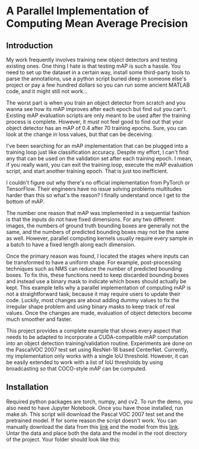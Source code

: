 # A Parallel Implementation of Computing Mean Average Precision
## Introduction
My work frequently involves training new object detectors and testing existing ones. One thing I hate is that testing mAP is such a hassle. You need to set up the dataset in a certain way, install some third-party tools to parse the annotations, use a python script buried deep in someone else's project or pay a few hundred dollars so you can run some ancient MATLAB code, and it might still not work...

The worst part is when you train an object detector from scratch and you wanna see how its mAP improves after each epoch but find out you can't. Existing mAP evaluation scripts are only meant to be used after the training process is complete. However, it must not feel good to find out that your object detector has an mAP of 0.4 after 70 training epochs. Sure, you can look at the change in loss values, but that can be deceiving.

I've been searching for an mAP implementation that can be plugged into a training loop just like classification accuracy. Despite my effort, I can't find any that can be used on the validation set after each training epoch. I mean, if you really want, you can exit the training loop, execute the mAP evaluation script, and start another training epoch. That is just too inefficient.

I couldn't figure out why there's no official implementation from PyTorch or TensorFlow. Their engineers have no issue solving problems multitudes harder than this so what's the reason? I finally understand once I get to the bottom of mAP.

The number one reason that mAP was implemented in a sequential fashion is that the inputs do not have fixed dimensions. For any two different images, the numbers of ground truth bounding boxes are generally not the same, and the numbers of predicted bounding boxes may not be the same as well. However, parallel computing kernels usually require every sample in a batch to have a fixed length along each dimension.

Once the primary reason was found, I located the stages where inputs can be transformed to have a uniform shape. For example, post-processing techniques such as NMS can reduce the number of predicted bounding boxes. To fix this, these functions need to keep discarded bounding boxes and instead use a binary mask to indicate which boxes should actually be kept. This example tells why a parallel implementation of computing mAP is not a straightforward task, because it may require users to update their code. Luckily, most changes are about adding dummy values to fix the irregular shape problem and using binary masks to keep track of real values. Once the changes are made, evaluation of object detectors become much smoother and faster.

This project provides a complete example that shows every aspect that needs to be adapted to incorporate a CUDA-compatible mAP computation into an object detection training/validation routine. Experiments are done on the PascalVOC 2007 test set using ResNet-18 based CenterNet. Currently, my implementation only works with a single IoU threshold. However, it can be easily extended to work with a list of IoU thresholds by using broadcasting so that COCO-style mAP can be computed.

## Installation
Required python packages are torch, numpy, and cv2. To run the demo, you also need to have Jupyter Notebook. Once you have those installed, run make.sh. This script will download the Pascal VOC 2007 test set and the pretrained model. If for some reason the script doesn't work. You can manually download the data from this [link](http://host.robots.ox.ac.uk/pascal/VOC/voc2007/VOCtest_06-Nov-2007.tar) and the model from this [link](https://drive.google.com/file/d/1ZGyOpyN0ho64pEUZxAsMskK3zprNOAFg/view?usp=sharing). Untar the data and place both the data and the model in the root directory of the project. Your folder should look like this:
